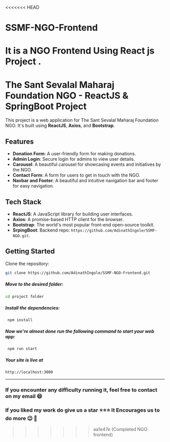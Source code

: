 <<<<<<< HEAD
# SSMF-NGO-Frontend
It is a NGO Frontend Using React js  Project .
=======
# The Sant Sevalal Maharaj Foundation NGO - ReactJS & SpringBoot Project

This project is a web application for The Sant Sevalal Maharaj Foundation NGO. It's built using **ReactJS**, **Axios**, and **Bootstrap**.

## Features

- **Donation Form**: A user-friendly form for making donations.
- **Admin Login**: Secure login for admins to view user details.
- **Carousel**: A beautiful carousel for showcasing events and initiatives by the NGO.
- **Contact Form**: A form for users to get in touch with the NGO.
- **Navbar and Footer**: A beautiful and intuitive navigation bar and footer for easy navigation.

## Tech Stack

- **ReactJS**: A JavaScript library for building user interfaces.
- **Axios**: A promise-based HTTP client for the browser.
- **Bootstrap**: The world's most popular front-end open-source toolkit.
- **SrpingBoot**: Backend repo: `https://github.com/AdinathIngole/SSMF-NGO.git`.

## Getting Started

Clone the repository:
```bash
git clone https://github.com/AdinathIngole/SSMF-NGO-Frontend.git
```
##### Move to the desired folder:

```bash
cd project folder
```

##### Install the dependencies:
```
 npm install
```
##### Now we're almost done run the following command to start your web app:
```
 npm run start
```

##### Your site is live at
```bash
http://localhost:3000
```
---

### If you encounter any difficulty running it, feel free to contact on my email :smile:

### If you liked my work do give us a star :star::star::star: It Encourages us to do more :wink: :dizzy:
>>>>>>> aa1e47e (Completed NGO frontend)

